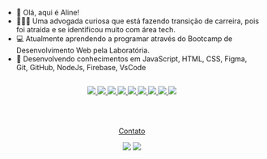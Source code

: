 - 👋 Olá, aqui é Aline!
- 👩🏽‍🎓 Uma advogada curiosa que está fazendo transição de carreira, pois foi atraída e se identificou muito com área tech.
- 💻 Atualmente aprendendo a programar através do Bootcamp de Desenvolvimento Web pela Laboratória. 
- 🌱 Desenvolvendo conhecimentos em JavaScript, HTML, CSS, Figma, Git, GitHub, NodeJs, Firebase, VsCode

##

<div align="center" dir="auto">
  
  <a href="https://developer.mozilla.org/en-US/docs/Learn/JavaScript/First_steps/What_is_JavaScript">
  <img src="https://skillicons.dev/icons?i=js"/>
  <a href="https://developer.mozilla.org/en-US/docs/Learn/Getting_started_with_the_web/HTML_basics">
  <img src="https://skillicons.dev/icons?i=html"/>
  <a href="https://developer.mozilla.org/en-US/docs/Web/CSS">
  <img src="https://skillicons.dev/icons?i=css"/>
  <a href="https://figma.com">
  <img src="https://skillicons.dev/icons?i=figma"/>
  <a href="https://git-scm.com/">
  <img src="https://skillicons.dev/icons?i=git"/>
  <a href="https://github.com/">
  <a href="https://nodejs.org/en">
  <img src="https://skillicons.dev/icons?i=nodejs"/>
  <img src="https://skillicons.dev/icons?i=github"/>
  <a href="https://firebase.google.com/">
  <img src="https://skillicons.dev/icons?i=firebase"/>
  <a href="https://code.visualstudio.com/">
  <img src="https://skillicons.dev/icons?i=vscode"/>
</div>

##

<div align="center" dir="auto"><br>
  <p>Contato</p>
  
  <a href = "mailto:alinebpamplona@gmail.com"><img src="https://img.shields.io/badge/-Gmail-%23333?style=for-the-badge&logo=gmail&logoColor=white" target="_blank"></a>
  <a href="https://www.linkedin.com/in/alinepamplona" target="_blank"><img src="https://img.shields.io/badge/-LinkedIn-%230077B5?style=for-the-badge&logo=linkedin&logoColor=white" target="_blank"></a> 
</div>
